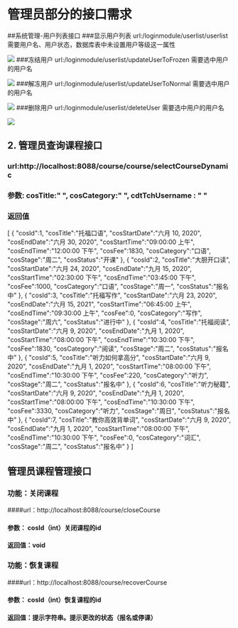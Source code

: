 # 管理员部分的接口需求

##系统管理-用户列表接口
###显示用户列表
url:/loginmodule/userlist/userlist
需要用户名、用户状态，数据库表中未设置用户等级这一属性

![](C:\Users\dell\Desktop\1.PNG)
###冻结用户
url:/loginmodule/userlist/updateUserToFrozen
需要选中用户的用户名

![](C:\Users\dell\Desktop\2.PNG)
###解冻用户
url:/loginmodule/userlist/updateUserToNormal
需要选中用户的用户名

![](C:\Users\dell\Desktop\3.PNG)
###删除用户
url:/loginmodule/userlist/deleteUser
需要选中用户的用户名

![](C:\Users\dell\Desktop\4.PNG)


## 2. 管理员查询课程接口

### url:http://localhost:8088/course/course/selectCourseDynamic

### 参数:   cosTitle:" ", cosCategory:" ", cdtTchUsername : " "

### 返回值

[
    {
        "cosId":1,
        "cosTitle":"托福口语",
        "cosStartDate":"六月 10, 2020",
        "cosEndDate":"六月 30, 2020",
        "cosStartTime":"09:00:00 上午",
        "cosEndTime":"12:00:00 下午",
        "cosFee":1830,
        "cosCategory":"口语",
        "cosStage":"周二",
        "cosStatus":"开课"
    },
    {
        "cosId":2,
        "cosTitle":"大胆开口读",
        "cosStartDate":"六月 24, 2020",
        "cosEndDate":"九月 15, 2020",
        "cosStartTime":"02:30:00 下午",
        "cosEndTime":"03:45:00 下午",
        "cosFee":1000,
        "cosCategory":"口语",
        "cosStage":"周一",
        "cosStatus":"报名中"
    },
    {
        "cosId":3,
        "cosTitle":"托福写作",
        "cosStartDate":"六月 23, 2020",
        "cosEndDate":"六月 15, 2021",
        "cosStartTime":"06:45:00 上午",
        "cosEndTime":"09:30:00 上午",
        "cosFee":0,
        "cosCategory":"写作",
        "cosStage":"周六",
        "cosStatus":"进行中"
    },
    {
        "cosId":4,
        "cosTitle":"托福阅读",
        "cosStartDate":"六月 9, 2020",
        "cosEndDate":"九月 1, 2020",
        "cosStartTime":"08:00:00 下午",
        "cosEndTime":"10:30:00 下午",
        "cosFee":1830,
        "cosCategory":"阅读",
        "cosStage":"周二",
        "cosStatus":"报名中"
    },
    {
        "cosId":5,
        "cosTitle":"听力如何拿高分",
        "cosStartDate":"六月 9, 2020",
        "cosEndDate":"九月 1, 2020",
        "cosStartTime":"08:00:00 下午",
        "cosEndTime":"10:30:00 下午",
        "cosFee":220,
        "cosCategory":"听力",
        "cosStage":"周二",
        "cosStatus":"报名中"
    },
    {
        "cosId":6,
        "cosTitle":"听力秘籍",
        "cosStartDate":"六月 9, 2020",
        "cosEndDate":"九月 1, 2020",
        "cosStartTime":"08:00:00 下午",
        "cosEndTime":"10:30:00 下午",
        "cosFee":3330,
        "cosCategory":"听力",
        "cosStage":"周日",
        "cosStatus":"报名中"
    },
    {
        "cosId":7,
        "cosTitle":"教你高效背单词",
        "cosStartDate":"六月 9, 2020",
        "cosEndDate":"九月 1, 2020",
        "cosStartTime":"08:00:00 下午",
        "cosEndTime":"10:30:00 下午",
        "cosFee":0,
        "cosCategory":"词汇",
        "cosStage":"周二",
        "cosStatus":"报名中"
    }
]    
## 管理员课程管理接口
### 功能：关闭课程
####url：http://localhost:8088/course/closeCourse
#### 参数： cosId（int）关闭课程的id
#### 返回值：void
### 功能：恢复课程
####url：http://localhost:8088/course/recoverCourse
#### 参数： cosId（int）恢复课程的id
#### 返回值：提示字符串。提示更改的状态（报名或停课）




